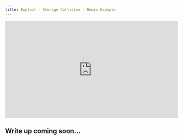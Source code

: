 ```yaml
---
title: Exploit - Storage Collision - Remix Example
---
```


<iframe width="560" height="315" src="https://youtu.be/N6OeYLKhMCU" title="YouTube video player" frameborder="0" allow="accelerometer; autoplay; clipboard-write; encrypted-media; gyroscope; picture-in-picture; web-share" allowfullscreen></iframe>

## Write up coming soon...
